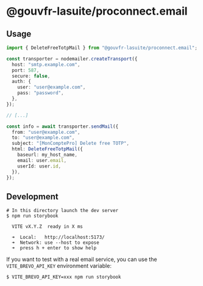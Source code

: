 # @gouvfr-lasuite/proconnect.email

## Usage

```ts
import { DeleteFreeTotpMail } from "@gouvfr-lasuite/proconnect.email";

const transporter = nodemailer.createTransport({
  host: "smtp.example.com",
  port: 587,
  secure: false,
  auth: {
    user: "user@example.com",
    pass: "password",
  },
});

// [...]

const info = await transporter.sendMail({
  from: "user@example.com",
  to: "user@example.com",
  subject: "[MonComptePro] Delete free TOTP",
  html: DeleteFreeTotpMail({
    baseurl: my_host_name,
    email: user.email,
    userId: user.id,
  }),
});
```

## Development

```
# In this directory launch the dev server
$ npm run storybook

  VITE vX.Y.Z  ready in X ms

  ➜  Local:   http://localhost:5173/
  ➜  Network: use --host to expose
  ➜  press h + enter to show help

```

If you want to test with a real email service, you can use the `VITE_BREVO_API_KEY` environment variable:

```
$ VITE_BREVO_API_KEY=xxx npm run storybook
```
